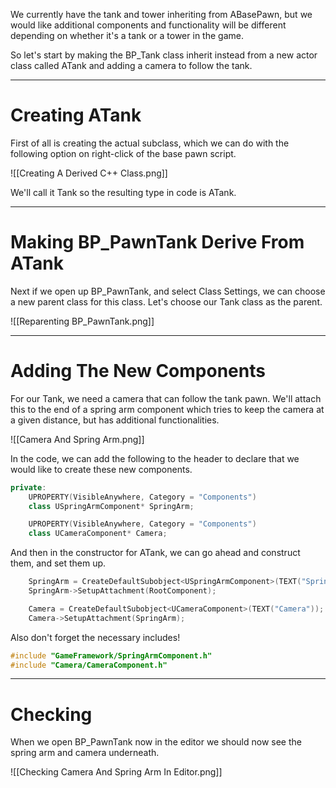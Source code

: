 We currently have the tank and tower inheriting from ABasePawn, but we would like additional components and functionality will be different depending on whether it's a tank or a tower in the game.

So let's start by making the BP_Tank class inherit instead from a new actor class called ATank and adding a camera to follow the tank.

---
# Creating ATank
First of all is creating the actual subclass, which we can do with the following option on right-click of the base pawn script.

![[Creating A Derived C++ Class.png]]

We'll call it Tank so the resulting type in code is ATank.

---
# Making BP_PawnTank Derive From ATank

Next if we open up BP_PawnTank, and select Class Settings, we can choose a new parent class for this class. Let's choose our Tank class as the parent.

![[Reparenting BP_PawnTank.png]]

---
# Adding The New Components

For our Tank, we need a camera that can follow the tank pawn. We'll attach this to the end of a spring arm component which tries to keep the camera at a given distance, but has additional functionalities.

![[Camera And Spring Arm.png]]

In the code, we can add the following to the header to declare that we would like to create these new components.

```cpp
private:
	UPROPERTY(VisibleAnywhere, Category = "Components")
	class USpringArmComponent* SpringArm;

	UPROPERTY(VisibleAnywhere, Category = "Components")
	class UCameraComponent* Camera;
```

And then in the constructor for ATank, we can go ahead and construct them, and set them up.

```cpp
	SpringArm = CreateDefaultSubobject<USpringArmComponent>(TEXT("Spring Arm"));
	SpringArm->SetupAttachment(RootComponent);

	Camera = CreateDefaultSubobject<UCameraComponent>(TEXT("Camera"));
	Camera->SetupAttachment(SpringArm);
```

Also don't forget the necessary includes!

```cpp
#include "GameFramework/SpringArmComponent.h"
#include "Camera/CameraComponent.h"
```

---
# Checking

When we open BP_PawnTank now in the editor we should now see the spring arm and camera underneath.

![[Checking Camera And Spring Arm In Editor.png]]
